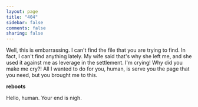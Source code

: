 ```yaml
---
layout: page
title: "404"
sidebar: false
comments: false
sharing: false
---
```


Well, this is embarrassing. I can't find the file that you are trying to find. In fact, I can't find anything lately. My wife said that's why she left me, and she used it against me as leverage in the settlement. I'm crying! Why did you make me cry?! All I wanted to do for you, human, is serve you the page that you need, but you brought me to this.

**reboots**

Hello, human. Your end is nigh.
